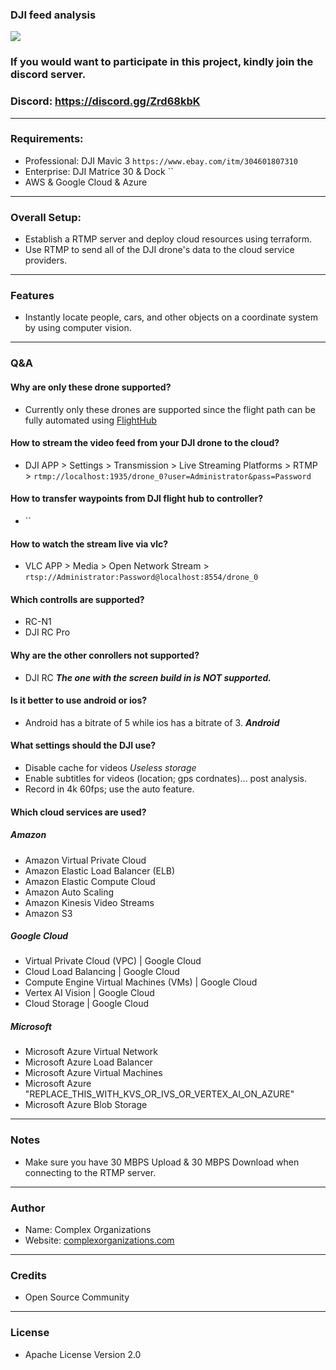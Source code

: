 ### DJI feed analysis

[![](https://i.ytimg.com/vi/TMG4yqfH7Cc/hqdefault.jpg)](https://www.youtube.com/watch?v=TMG4yqfH7Cc "")

### If you would want to participate in this project, kindly join the discord server.
### Discord: https://discord.gg/Zrd68kbK

---
### Requirements:
- Professional: DJI Mavic 3 `https://www.ebay.com/itm/304601807310`
- Enterprise: DJI Matrice 30 & Dock ``
- AWS & Google Cloud & Azure

---
### Overall Setup:
- Establish a RTMP server and deploy cloud resources using terraform.
- Use RTMP to send all of the DJI drone's data to the cloud service providers.

---
### Features
- Instantly locate people, cars, and other objects on a coordinate system by using computer vision.

---
### Q&A

#### Why are only these drone supported?
- Currently only these drones are supported since the flight path can be fully automated using [FlightHub](https://www.dji.com/flighthub-2)

#### How to stream the video feed from your DJI drone to the cloud?
- DJI APP > Settings > Transmission > Live Streaming Platforms > RTMP > `rtmp://localhost:1935/drone_0?user=Administrator&pass=Password`

#### How to transfer waypoints from DJI flight hub to controller?
- ``

#### How to watch the stream live via vlc?
- VLC APP > Media > Open Network Stream > `rtsp://Administrator:Password@localhost:8554/drone_0`

#### Which controlls are supported?
- RC-N1
- DJI RC Pro

#### Why are the other conrollers not supported?
- DJI RC ***The one with the screen build in is NOT supported.***

#### Is it better to use android or ios?
- Android has a bitrate of 5 while ios has a bitrate of 3. ***Android***

#### What settings should the DJI use?
- Disable cache for videos *Useless storage*
- Enable subtitles for videos (location; gps cordnates)... post analysis.
- Record in 4k 60fps; use the auto feature.

#### Which cloud services are used?

##### Amazon
- Amazon Virtual Private Cloud
- Amazon Elastic Load Balancer (ELB)
- Amazon Elastic Compute Cloud
- Amazon Auto Scaling
- Amazon Kinesis Video Streams
- Amazon S3

##### Google Cloud
- Virtual Private Cloud (VPC) | Google Cloud
- Cloud Load Balancing | Google Cloud
- Compute Engine Virtual Machines (VMs) | Google Cloud
- Vertex AI Vision | Google Cloud
- Cloud Storage | Google Cloud

##### Microsoft
- Microsoft Azure Virtual Network
- Microsoft Azure Load Balancer
- Microsoft Azure Virtual Machines
- Microsoft Azure "REPLACE_THIS_WITH_KVS_OR_IVS_OR_VERTEX_AI_ON_AZURE"
- Microsoft Azure Blob Storage

---
### Notes
- Make sure you have 30 MBPS Upload & 30 MBPS Download when connecting to the RTMP server.

---
### Author
* Name: Complex Organizations
* Website: [complexorganizations.com](https://www.complexorganizations.com)

---	
### Credits
- Open Source Community

---
### License
- Apache License Version 2.0
